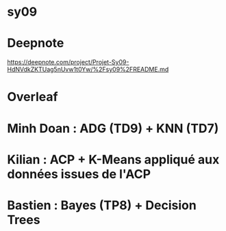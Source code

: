 # sy09

# Deepnote
https://deepnote.com/project/Projet-Sy09-HdNVdkZKTUag5nUvw1t0Yw/%2Fsy09%2FREADME.md

# Overleaf

# Minh Doan : ADG (TD9) + KNN (TD7)

# Kilian : ACP + K-Means appliqué aux données issues de l'ACP

# Bastien : Bayes (TP8) + Decision Trees